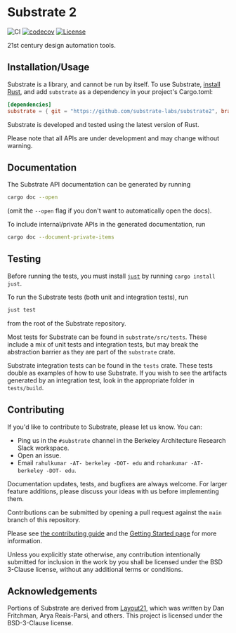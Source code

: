 # Substrate 2

![CI](https://github.com/substrate-labs/substrate2/actions/workflows/ci-main.yml/badge.svg)
[![codecov](https://codecov.io/gh/substrate-labs/substrate2/branch/main/graph/badge.svg?token=9LRRJNLCXI)](https://codecov.io/gh/substrate-labs/substrate2)
[![License](https://img.shields.io/badge/License-BSD_3--Clause-blue.svg)](https://opensource.org/licenses/BSD-3-Clause)

21st century design automation tools.

## Installation/Usage

Substrate is a library, and cannot be run by itself.
To use Substrate, [install Rust](https://www.rust-lang.org/tools/install),
and add `substrate` as a dependency in your project's Cargo.toml:

```toml
[dependencies]
substrate = { git = "https://github.com/substrate-labs/substrate2", branch = "main" }
```

Substrate is developed and tested using the latest version of Rust.

Please note that all APIs are under development and may change without warning.

## Documentation

The Substrate API documentation can be generated by running
```bash
cargo doc --open
```
(omit the `--open` flag if you don't want to automatically open the docs).

To include internal/private APIs in the generated documentation, run
```bash
cargo doc --document-private-items
```

## Testing

Before running the tests, you must install [`just`](https://github.com/casey/just) by running `cargo install just`.

To run the Substrate tests (both unit and integration tests), run

```bash
just test
```

from the root of the Substrate repository.

Most tests for Substrate can be found in `substrate/src/tests`. These include a mix of unit tests
and integration tests, but may break the abstraction barrier as they are part of the `substrate` crate.

Substrate integration tests can be found in the `tests` crate.
These tests double as examples of how to use Substrate.
If you wish to see the artifacts generated by an integration test,
look in the appropriate folder in `tests/build`.

## Contributing

If you'd like to contribute to Substrate, please let us know. You can:
* Ping us in the `#substrate` channel in the Berkeley Architecture Research Slack workspace.
* Open an issue.
* Email `rahulkumar -AT- berkeley -DOT- edu` and `rohankumar -AT- berkeley -DOT- edu`.

Documentation updates, tests, and bugfixes are always welcome.
For larger feature additions, please discuss your ideas with us before implementing them.

Contributions can be submitted by opening a pull request against the `main` branch
of this repository.

Please see [the contributing guide](docs/CONTRIBUTING.md) and the [Getting Started page](https://docs.substratelabs.io/docs/development/getting-started) for more information.

Unless you explicitly state otherwise, any contribution intentionally submitted for inclusion
in the work by you shall be licensed under the BSD 3-Clause license, without any additional terms or conditions.

## Acknowledgements

Portions of Substrate are derived from [Layout21](https://github.com/dan-fritchman/Layout21),
which was written by Dan Fritchman, Arya Reais-Parsi, and others.
This project is licensed under the BSD-3-Clause license.
